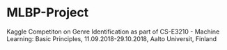 # MLBP-Project
Kaggle Competiton on Genre Identification as part of CS-E3210 - Machine Learning: Basic Principles, 11.09.2018-29.10.2018, Aalto Universit, Finland
